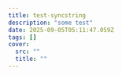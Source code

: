 ```yaml
---
title: test-syncstring
description: "some test"
date: 2025-09-05T05:11:47.059Z
tags: []
cover:
  src: ""
  title: ""
---
```



<dnb-syncstring
  theme="dracula"
  class="w-full max-w-2xl flex flex-col gap-4"
  fields='[
 {"label":"Username","type":"text","slug":"username","placeholder":"octocat"},
    {"label":"Repository","type":"text","slug":"repo","placeholder":"hello-world"},
    {"label":"API key","type":"password","slug":"apiKey","placeholder":"ghp_***","revealToggle":true}
  ]'
  result-template="https://{apiKey}@github.com/{username}/{repo}.git"
  threshold="2"
  debounce="150">
</dnb-syncstring>

<dnb-syncstring
  theme="dracula"
  tailwind="true"
  tw-theme="dracula"
  fields='[
    {"label":"Username","type":"text","slug":"username","placeholder":"octocat"},
    {"label":"Repository","type":"text","slug":"repo","placeholder":"hello-world"},
    {"label":"API key","type":"password","slug":"apiKey","placeholder":"ghp_***","revealToggle":true}
  ]'
  result-template="https://{apiKey}@github.com/{username}/{repo}.git"
  threshold="2"
  debounce="150">
</dnb-syncstring>

<dnb-syncstring
  tailwind="true"
  tw-theme="light"
  styles='{
    "root":"max-w-3xl",
    "result":"font-mono text-sm p-3 border rounded bg-transparent",
    "copyBtn":"px-3 py-1.5 border rounded"
  }'>
</dnb-syncstring>

